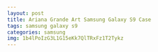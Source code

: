 ```yaml
---
layout: post
title: Ariana Grande Art Samsung Galaxy S9 Case
tags: samsung galaxy s9
categories: samsung
img: 1b4lPoIzG3L1G15eKk7QlTRxFz1T2Tykz
---
```

